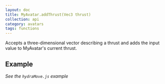 ```yaml
---
layout: doc
title: MyAvatar.addThrust(Vec3 thrust)
collection: api
category: avatars
tags: functions
---
```


Accepts a three-dimensional vector describing a thrust and adds the input value to MyAvatar's current thrust. 

## Example

_See the `hydraMove.js` example_